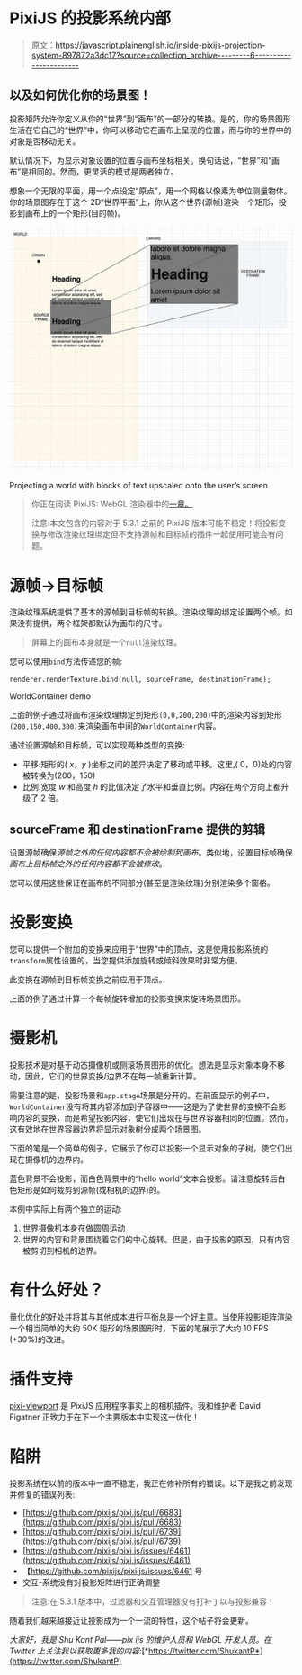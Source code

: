 # PixiJS 的投影系统内部

> 原文：<https://javascript.plainenglish.io/inside-pixijs-projection-system-897872a3dc17?source=collection_archive---------6----------------------->

## 以及如何优化你的场景图！

投影矩阵允许你定义从你的“世界”到“画布”的一部分的转换。是的，你的场景图形生活在它自己的“世界”中，你可以移动它在画布上呈现的位置，而与你的世界中的对象是否移动无关。

默认情况下，为显示对象设置的位置与画布坐标相关。换句话说，“世界”和“画布”是相同的。然而，更灵活的模式是两者独立。

想象一个无限的平面，用一个点设定“原点”，用一个网格以像素为单位测量物体。你的场景图存在于这个 2D“世界平面”上，你从这个世界(源帧)渲染一个矩形，投影到画布上的一个矩形(目的帧)。

![](img/ce9669484e80875f88d3f9954c0e8c31.png)

Projecting a world with blocks of text upscaled onto the user’s screen

> 你正在阅读 PixiJS: WebGL 渲染器中的[一章。](/@sukantk3.4/inside-pixijs-webgl-renderer-eca3357ad7f5)
> 
> 注意:本文包含的内容对于 5.3.1 之前的 PixiJS 版本可能不稳定！将投影变换与修改渲染纹理绑定但不支持源帧和目标帧的插件一起使用可能会有问题。

# 源帧→目标帧

渲染纹理系统提供了基本的源帧到目标帧的转换。渲染纹理的绑定设置两个帧。如果没有提供，两个框架都默认为画布的尺寸。

> 屏幕上的画布本身就是一个`null`渲染纹理。

您可以使用`bind`方法传递您的帧:

```
renderer.renderTexture.bind(null, sourceFrame, destinationFrame);
```

WorldContainer demo

上面的例子通过将画布渲染纹理绑定到矩形`(0,0,200,200)`中的渲染内容到矩形`(200,150,400,300)`来渲染画布中间的`WorldContainer`内容。

通过设置源帧和目标帧，可以实现两种类型的变换:

*   平移:矩形的( *x，y* )坐标之间的差异决定了移动或平移。这里,( 0，0)处的内容被转换为(200，150)
*   比例:宽度 *w* 和高度 *h* 的比值决定了水平和垂直比例。内容在两个方向上都升级了 2 倍。

## sourceFrame 和 destinationFrame 提供的剪辑

设置源帧确保*源帧之外的任何内容都不会被绘制到画布*。类似地，设置目标帧确保*画布上目标帧之外的任何内容都不会被修改*。

您可以使用这些保证在画布的不同部分(甚至是渲染纹理)分别渲染多个窗格。

# 投影变换

您可以提供一个附加的变换来应用于“世界”中的顶点。这是使用投影系统的`transform`属性设置的，当您提供添加旋转或倾斜效果时非常方便。

此变换在源帧到目标帧变换之前应用于顶点。

上面的例子通过计算一个每帧旋转增加的投影变换来旋转场景图形。

# 摄影机

投影技术是对基于动态摄像机或侧滚场景图形的优化。想法是显示对象本身不移动，因此，它们的世界变换/边界不在每一帧重新计算。

需要注意的是，投影场景和`app.stage`场景是分开的。在前面显示的例子中，`WorldContainer`没有将其内容添加到子容器中——这是为了使世界的变换不会影响内容的变换，而是希望投影内容，使它们出现在与世界容器相同的位置。然而，这有效地在世界容器边界将显示对象树分成两个场景图。

下面的笔是一个简单的例子，它展示了你可以投影一个显示对象的子树，使它们出现在摄像机的边界内。

蓝色背景不会投影，而白色背景中的“hello world”文本会投影。请注意旋转后白色矩形是如何裁剪到源帧(或相机的边界)的。

本例中实际上有两个独立的运动:

1.  世界摄像机本身在做圆周运动
2.  世界的内容和背景围绕着它们的中心旋转。但是，由于投影的原因，只有内容被剪切到相机的边界。

# 有什么好处？

量化优化的好处并将其与其他成本进行平衡总是一个好主意。当使用投影矩阵渲染一个相当简单的大约 50K 矩形的场景图形时，下面的笔展示了大约 10 FPS (+30%)的改进。

# 插件支持

[pixi-viewport](https://github.com/davidfig/pixi-viewport) 是 PixiJS 应用程序事实上的相机插件。我和维护者 David Figatner 正致力于在下一个主要版本中实现这一优化！

# 陷阱

投影系统在以前的版本中一直不稳定，我正在修补所有的错误。以下是我之前发现并修复的错误列表:

*   [https://github.com/pixijs/pixi.js/pull/6683](https://github.com/pixijs/pixi.js/pull/6683)
*   [https://github.com/pixijs/pixi.js/pull/6739](https://github.com/pixijs/pixi.js/pull/6739)
*   [https://github.com/pixijs/pixi.js/issues/6461](https://github.com/pixijs/pixi.js/issues/6461)
*   【https://github.com/pixijs/pixi.js/issues/6461 号
*   交互-系统没有对投影矩阵进行正确调整

> 注意:在 5.3.1 版本中，过滤器和交互管理器没有打补丁以与投影兼容！

随着我们越来越接近让投影成为一个一流的特性，这个帖子将会更新。

*大家好，我是 Shu Kant Pal——pix ijs 的维护人员和 WebGL 开发人员。在 Twitter 上关注我以获取更多我的内容:*[*https://twitter.com/ShukantP*](https://twitter.com/ShukantP)